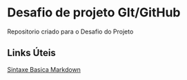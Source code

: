 # Desafio de projeto GIt/GitHub

Repositorio criado para o Desafio do Projeto

## Links Úteis
[Sintaxe Basica Markdown](https://www.markdownguide.org/basic-syntax/)
